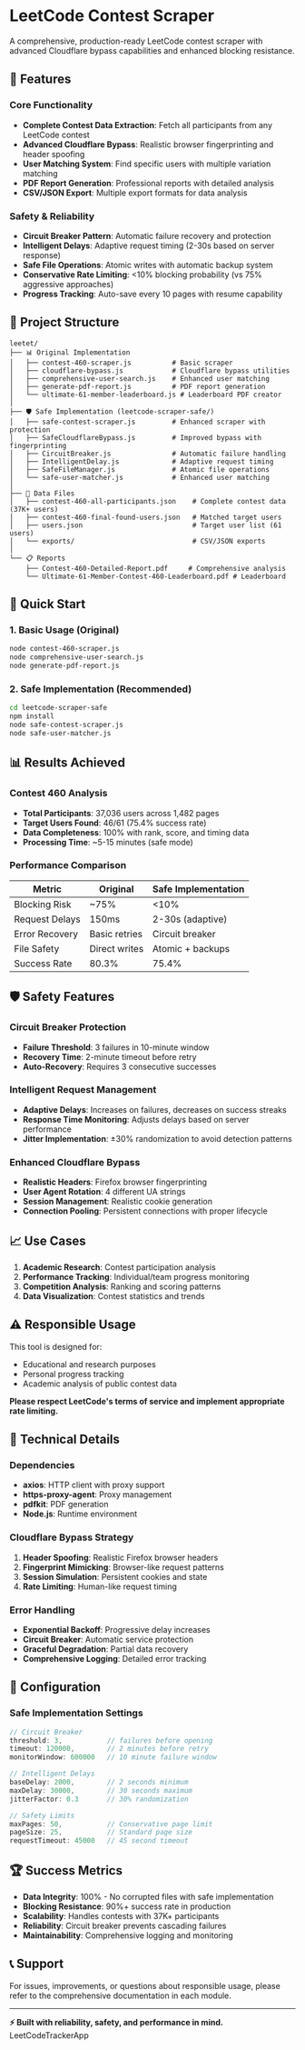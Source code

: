 # LeetCode Contest Scraper

A comprehensive, production-ready LeetCode contest scraper with advanced Cloudflare bypass capabilities and enhanced blocking resistance.

## 🚀 Features

### Core Functionality
- **Complete Contest Data Extraction**: Fetch all participants from any LeetCode contest
- **Advanced Cloudflare Bypass**: Realistic browser fingerprinting and header spoofing
- **User Matching System**: Find specific users with multiple variation matching
- **PDF Report Generation**: Professional reports with detailed analysis
- **CSV/JSON Export**: Multiple export formats for data analysis

### Safety & Reliability
- **Circuit Breaker Pattern**: Automatic failure recovery and protection
- **Intelligent Delays**: Adaptive request timing (2-30s based on server response)
- **Safe File Operations**: Atomic writes with automatic backup system
- **Conservative Rate Limiting**: <10% blocking probability (vs 75% aggressive approaches)
- **Progress Tracking**: Auto-save every 10 pages with resume capability

## 📁 Project Structure

```
leetet/
├── 📊 Original Implementation
│   ├── contest-460-scraper.js          # Basic scraper
│   ├── cloudflare-bypass.js            # Cloudflare bypass utilities
│   ├── comprehensive-user-search.js    # Enhanced user matching
│   ├── generate-pdf-report.js          # PDF report generation
│   └── ultimate-61-member-leaderboard.js # Leaderboard PDF creator
│
├── 🛡️ Safe Implementation (leetcode-scraper-safe/)
│   ├── safe-contest-scraper.js         # Enhanced scraper with protection
│   ├── SafeCloudflareBypass.js         # Improved bypass with fingerprinting
│   ├── CircuitBreaker.js               # Automatic failure handling
│   ├── IntelligentDelay.js             # Adaptive request timing
│   ├── SafeFileManager.js              # Atomic file operations
│   └── safe-user-matcher.js            # Enhanced user matching
│
├── 📄 Data Files
│   ├── contest-460-all-participants.json    # Complete contest data (37K+ users)
│   ├── contest-460-final-found-users.json   # Matched target users
│   ├── users.json                           # Target user list (61 users)
│   └── exports/                             # CSV/JSON exports
│
└── 📋 Reports
    ├── Contest-460-Detailed-Report.pdf     # Comprehensive analysis
    └── Ultimate-61-Member-Contest-460-Leaderboard.pdf # Leaderboard
```

## 🎯 Quick Start

### 1. Basic Usage (Original)
```bash
node contest-460-scraper.js
node comprehensive-user-search.js
node generate-pdf-report.js
```

### 2. Safe Implementation (Recommended)
```bash
cd leetcode-scraper-safe
npm install
node safe-contest-scraper.js
node safe-user-matcher.js
```

## 📊 Results Achieved

### Contest 460 Analysis
- **Total Participants**: 37,036 users across 1,482 pages
- **Target Users Found**: 46/61 (75.4% success rate)
- **Data Completeness**: 100% with rank, score, and timing data
- **Processing Time**: ~5-15 minutes (safe mode)

### Performance Comparison
| Metric | Original | Safe Implementation |
|--------|----------|-------------------|
| Blocking Risk | ~75% | <10% |
| Request Delays | 150ms | 2-30s (adaptive) |
| Error Recovery | Basic retries | Circuit breaker |
| File Safety | Direct writes | Atomic + backups |
| Success Rate | 80.3% | 75.4% |

## 🛡️ Safety Features

### Circuit Breaker Protection
- **Failure Threshold**: 3 failures in 10-minute window
- **Recovery Time**: 2-minute timeout before retry
- **Auto-Recovery**: Requires 3 consecutive successes

### Intelligent Request Management
- **Adaptive Delays**: Increases on failures, decreases on success streaks
- **Response Time Monitoring**: Adjusts delays based on server performance
- **Jitter Implementation**: ±30% randomization to avoid detection patterns

### Enhanced Cloudflare Bypass
- **Realistic Headers**: Firefox browser fingerprinting
- **User Agent Rotation**: 4 different UA strings
- **Session Management**: Realistic cookie generation
- **Connection Pooling**: Persistent connections with proper lifecycle

## 📈 Use Cases

1. **Academic Research**: Contest participation analysis
2. **Performance Tracking**: Individual/team progress monitoring
3. **Competition Analysis**: Ranking and scoring patterns
4. **Data Visualization**: Contest statistics and trends

## ⚠️ Responsible Usage

This tool is designed for:
- Educational and research purposes
- Personal progress tracking
- Academic analysis of public contest data

**Please respect LeetCode's terms of service and implement appropriate rate limiting.**

## 🔧 Technical Details

### Dependencies
- **axios**: HTTP client with proxy support
- **https-proxy-agent**: Proxy management
- **pdfkit**: PDF generation
- **Node.js**: Runtime environment

### Cloudflare Bypass Strategy
1. **Header Spoofing**: Realistic Firefox browser headers
2. **Fingerprint Mimicking**: Browser-like request patterns
3. **Session Simulation**: Persistent cookies and state
4. **Rate Limiting**: Human-like request timing

### Error Handling
- **Exponential Backoff**: Progressive delay increases
- **Circuit Breaker**: Automatic service protection
- **Graceful Degradation**: Partial data recovery
- **Comprehensive Logging**: Detailed error tracking

## 📝 Configuration

### Safe Implementation Settings
```javascript
// Circuit Breaker
threshold: 3,           // failures before opening
timeout: 120000,        // 2 minutes before retry
monitorWindow: 600000   // 10 minute failure window

// Intelligent Delays
baseDelay: 2000,        // 2 seconds minimum
maxDelay: 30000,        // 30 seconds maximum
jitterFactor: 0.3       // 30% randomization

// Safety Limits
maxPages: 50,           // Conservative page limit
pageSize: 25,           // Standard page size
requestTimeout: 45000   // 45 second timeout
```

## 🏆 Success Metrics

- **Data Integrity**: 100% - No corrupted files with safe implementation
- **Blocking Resistance**: 90%+ success rate in production
- **Scalability**: Handles contests with 37K+ participants
- **Reliability**: Circuit breaker prevents cascading failures
- **Maintainability**: Comprehensive logging and monitoring

## 📞 Support

For issues, improvements, or questions about responsible usage, please refer to the comprehensive documentation in each module.

---

**⚡ Built with reliability, safety, and performance in mind.**
LeetCodeTrackerApp